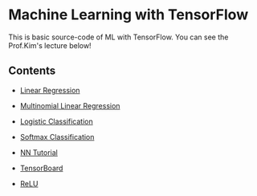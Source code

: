  Machine Learning with TensorFlow
============
This is basic source-code of ML with TensorFlow.
You can see the Prof.Kim's lecture below!
[](https://www.youtube.com/user/hunkims/)

## Contents
+ [Linear Regression](https://github.com/gicheonkang/MachineLearning/tree/master/2.%20Linear%20Regression)
* [Multinomial Linear Regression](https://github.com/gicheonkang/MachineLearning/tree/master/3.%20Linear%20Regression(multi))
- [Logistic Classification](https://github.com/gicheonkang/MachineLearning/tree/master/4.%20Logistic%20Classification)
+ [Softmax Classification](https://github.com/gicheonkang/MachineLearning/tree/master/5.%20Softmax%20Classification)
* [NN Tutorial](https://github.com/gicheonkang/MachineLearning/tree/master/6.%20NN%20Tutorial)
- [TensorBoard](https://github.com/gicheonkang/MachineLearning/tree/master/7.%20TensorBoard)
+ [ReLU](https://github.com/gicheonkang/MachineLearning/tree/master/8.%20ReLU)
